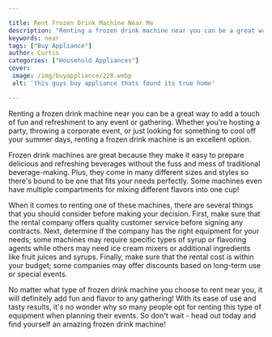 ```yaml
---

title: Rent Frozen Drink Machine Near Me
description: "Renting a frozen drink machine near you can be a great way to add a touch of fun and refreshment to any event or gathering. Whethe...keep going and find out"
keywords: near
tags: ["Buy Appliance"]
author: Curtis
categories: ["Household Appliances"]
cover: 
 image: /img/buyappliance/228.webp
 alt: 'this guys buy appliance thats found its true home'

---
```


Renting a frozen drink machine near you can be a great way to add a touch of fun and refreshment to any event or gathering. Whether you're hosting a party, throwing a corporate event, or just looking for something to cool off your summer days, renting a frozen drink machine is an excellent option.

Frozen drink machines are great because they make it easy to prepare delicious and refreshing beverages without the fuss and mess of traditional beverage-making. Plus, they come in many different sizes and styles so there's bound to be one that fits your needs perfectly. Some machines even have multiple compartments for mixing different flavors into one cup! 

When it comes to renting one of these machines, there are several things that you should consider before making your decision. First, make sure that the rental company offers quality customer service before signing any contracts. Next, determine if the company has the right equipment for your needs; some machines may require specific types of syrup or flavoring agents while others may need ice cream mixers or additional ingredients like fruit juices and syrups. Finally, make sure that the rental cost is within your budget; some companies may offer discounts based on long-term use or special events. 

No matter what type of frozen drink machine you choose to rent near you, it will definitely add fun and flavor to any gathering! With its ease of use and tasty results, it's no wonder why so many people opt for renting this type of equipment when planning their events. So don't wait - head out today and find yourself an amazing frozen drink machine!
